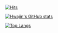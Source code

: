 [![Hits](https://hits.seeyoufarm.com/api/count/incr/badge.svg?url=https%3A%2F%2Fgithub.com%2Fjinimon&count_bg=%2379C83D&title_bg=%23555555&icon=&icon_color=%23E7E7E7&title=hits&edge_flat=false)](https://hits.seeyoufarm.com)

[![Hwajin's GitHub stats](https://github-readme-stats.vercel.app/api?username=jinimon&theme=radical)](https://github.com/jinimon/github-readme-stats)

[![Top Langs](https://github-readme-stats.vercel.app/api/top-langs/?username=jinimon)](https://github.com/jinimon/github-readme-stats)
